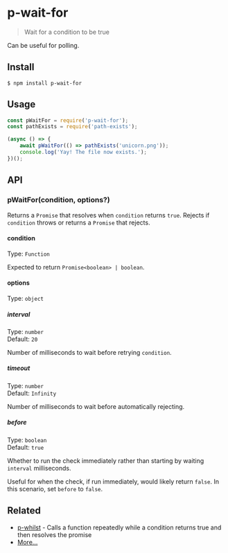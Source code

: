 # p-wait-for

> Wait for a condition to be true

Can be useful for polling.

## Install

```
$ npm install p-wait-for
```

## Usage

```js
const pWaitFor = require('p-wait-for');
const pathExists = require('path-exists');

(async () => {
	await pWaitFor(() => pathExists('unicorn.png'));
	console.log('Yay! The file now exists.');
})();
```

## API

### pWaitFor(condition, options?)

Returns a `Promise` that resolves when `condition` returns `true`. Rejects if `condition` throws or returns a `Promise` that rejects.

#### condition

Type: `Function`

Expected to return `Promise<boolean> | boolean`.

#### options

Type: `object`

##### interval

Type: `number`\
Default: `20`

Number of milliseconds to wait before retrying `condition`.

##### timeout

Type: `number`\
Default: `Infinity`

Number of milliseconds to wait before automatically rejecting.

##### before

Type: `boolean`\
Default: `true`

Whether to run the check immediately rather than starting by waiting `interval` milliseconds.

Useful for when the check, if run immediately, would likely return `false`. In this scenario, set `before` to `false`.

## Related

- [p-whilst](https://github.com/sindresorhus/p-whilst) - Calls a function repeatedly while a condition returns true and then resolves the promise
- [More…](https://github.com/sindresorhus/promise-fun)
